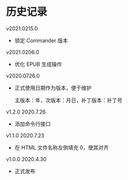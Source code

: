 # 历史记录

v2021.0215.0

+   锁定 Commander 版本

v2021.0206.0

+   优化 EPUB 生成操作

v2020.0726.0

+   正式使用日期作为版本，便于维护
    
    主版本：年，次版本：月日，补丁版本：补丁号

v1.2.0 2020.7.26

+   添加命令行接口

v1.1.0 2020.7.23

+   在 HTML 文件名称左侧填充 0，使其对齐

v1.0.0 2020.4.30

+   正式发布